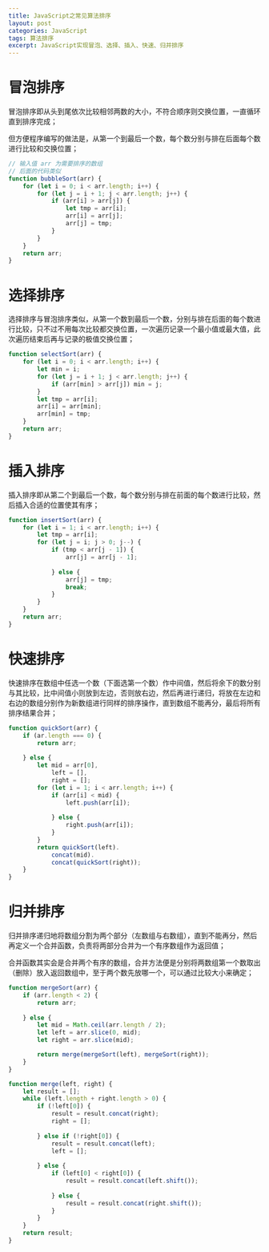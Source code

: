 ```yaml
---
title: JavaScript之常见算法排序
layout: post
categories: JavaScript
tags: 算法排序
excerpt: JavaScript实现冒泡、选择、插入、快速、归并排序
---
```


# 冒泡排序

冒泡排序即从头到尾依次比较相邻两数的大小，不符合顺序则交换位置，一直循环直到排序完成；

但方便程序编写的做法是，从第一个到最后一个数，每个数分别与排在后面每个数进行比较和交换位置；
```js
// 输入值 arr 为需要排序的数组
// 后面的代码类似
function bubbleSort(arr) {
    for (let i = 0; i < arr.length; i++) {
        for (let j = i + 1; j < arr.length; j++) {
            if (arr[i] > arr[j]) {
                let tmp = arr[i];
                arr[i] = arr[j];
                arr[j] = tmp;
            }
        }
    }
    return arr;
}
```

# 选择排序

选择排序与冒泡排序类似，从第一个数到最后一个数，分别与排在后面的每个数进行比较，只不过不用每次比较都交换位置，一次遍历记录一个最小值或最大值，此次遍历结束后再与记录的极值交换位置；
```js
function selectSort(arr) {
    for (let i = 0; i < arr.length; i++) {
        let min = i;
        for (let j = i + 1; j < arr.length; j++) {
            if (arr[min] > arr[j]) min = j;
        }
        let tmp = arr[i];
        arr[i] = arr[min];
        arr[min] = tmp;
    }
    return arr;
}
```

# 插入排序

插入排序即从第二个到最后一个数，每个数分别与排在前面的每个数进行比较，然后插入合适的位置使其有序；
```js
function insertSort(arr) {
    for (let i = 1; i < arr.length; i++) {
        let tmp = arr[i];
        for (let j = i; j > 0; j--) {
            if (tmp < arr[j - 1]) {
                arr[j] = arr[j - 1];
                
            } else {
                arr[j] = tmp;
                break;
            }
        }
    }
    return arr;
}
```

# 快速排序

快速排序在数组中任选一个数（下面选第一个数）作中间值，然后将余下的数分别与其比较，比中间值小则放到左边，否则放右边，然后再进行递归，将放在左边和右边的数组分别作为新数组进行同样的排序操作，直到数组不能再分，最后将所有排序结果合并；
```js
function quickSort(arr) {
    if (ar.length === 0) {
        return arr;
        
    } else {
        let mid = arr[0],
            left = [],
            right = [];
        for (let i = 1; i < arr.length; i++) {
            if (arr[i] < mid) {
                left.push(arr[i]);
                
            } else {
                right.push(arr[i]);
            }
        }
        return quickSort(left).
            concat(mid).
            concat(quickSort(right));
    }
}
```

# 归并排序

归并排序递归地将数组分割为两个部分（左数组与右数组），直到不能再分，然后再定义一个合并函数，负责将两部分合并为一个有序数组作为返回值；

合并函数其实会是合并两个有序的数组，合并方法便是分别将两数组第一个数取出（删除）放入返回数组中，至于两个数先放哪一个，可以通过比较大小来确定；
```js
function mergeSort(arr) {
    if (arr.length < 2) {
        return arr;
        
    } else {
        let mid = Math.ceil(arr.length / 2);
        let left = arr.slice(0, mid);
        let right = arr.slice(mid);

        return merge(mergeSort(left), mergeSort(right));
    }
}

function merge(left, right) {
    let result = [];
    while (left.length + right.length > 0) {
        if (!left[0]) {
            result = result.concat(right);
            right = [];
            
        } else if (!right[0]) {
            result = result.concat(left);
            left = [];
            
        } else {
            if (left[0] < right[0]) {
                result = result.concat(left.shift());
                
            } else {
                result = result.concat(right.shift());
            }
        }
    }
    return result;
}
```